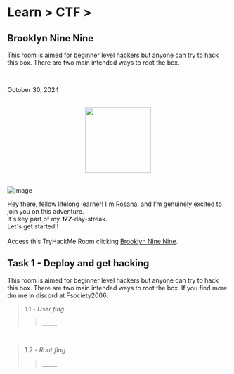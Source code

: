 <h1>Learn > CTF ></h1>
<h2>Brooklyn Nine Nine</h2>
<p>This room is aimed for beginner level hackers but anyone can try to hack this box. There are two main intended ways to root the box.</p><br>
<p>October 30, 2024<br></p><br>

<div style="display: flex; justify-content: center; align-items: center;">
    <img src="https://github.com/user-attachments/assets/dcd7cff2-8cb9-4327-9031-4b386f8eb520" width="150px" height="150px"/>
</div>
<br>

![image](https://github.com/user-attachments/assets/2f447e53-fc91-4006-8b39-0c90c8428a4f)


<p>Hey there, fellow lifelong learner! I´m <a href="https://www.linkedin.com/in/rosanafssantos/">Rosana</a>, and I’m genuinely excited to join you on this adventure.<br>
It´s key part of my <strong><em>177</em></strong>-day-streak.<br>Let´s get started!!<br><br>
Access this TryHackMe Room clicking <a href="https://tryhackme.com/r/room/brooklynninenine">Brooklyn Nine Nine</a>.</p>

<h2>Task 1 - Deploy and get hacking</h2>

<p>This room is aimed for beginner level hackers but anyone can try to hack this box. There are two main intended ways to root the box. If you find more dm me in discord at Fsociety2006.</p>

> 1.1 - <em>User flag</em><br>
>> <strong>_____</strong><br>
<p><br></p>

> 1.2 - <em>Root flag</em><br>
>> <strong>_____</strong><br>
<p><br></p>




